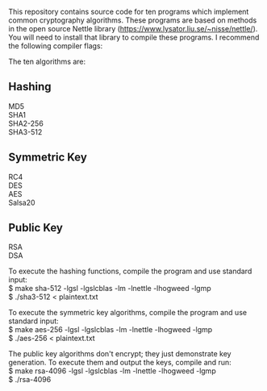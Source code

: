 This repository contains source code for ten programs which implement common cryptography algorithms. These programs are based on methods in the open source Nettle library (https://www.lysator.liu.se/~nisse/nettle/). You will need to install that library to compile these programs. I recommend the following compiler flags:  

The ten algorithms are:

Hashing  
-------  
MD5  
SHA1  
SHA2-256  
SHA3-512  

Symmetric Key  
-------------  
RC4  
DES  
AES  
Salsa20  

Public Key  
----------  
RSA  
DSA  

To execute the hashing functions, compile the program and use standard input:  
$ make sha-512 -lgsl -lgslcblas -lm -lnettle -lhogweed -lgmp  
$ ./sha3-512 < plaintext.txt  

To execute the symmetric key algorithms, compile the program and use standard input:  
$ make aes-256 -lgsl -lgslcblas -lm -lnettle -lhogweed -lgmp  
$ ./aes-256 < plaintext.txt  

The public key algorithms don't encrypt; they just demonstrate key generation. To execute them and output the keys, compile and run:  
$ make rsa-4096 -lgsl -lgslcblas -lm -lnettle -lhogweed -lgmp  
$ ./rsa-4096  
